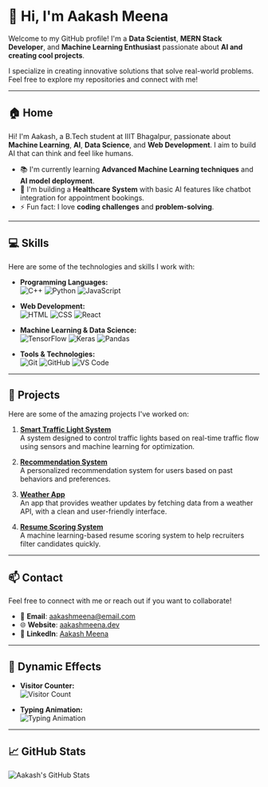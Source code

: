 # 👋 Hi, I'm Aakash Meena

Welcome to my GitHub profile! I'm a **Data Scientist**, **MERN Stack Developer**, and **Machine Learning Enthusiast** passionate about **AI and creating cool projects**.

I specialize in creating innovative solutions that solve real-world problems. Feel free to explore my repositories and connect with me!

---

## 🏠 **Home**

Hi! I'm Aakash, a B.Tech student at IIIT Bhagalpur, passionate about **Machine Learning**, **AI**, **Data Science**, and **Web Development**. I aim to build AI that can think and feel like humans. 

- 📚 I'm currently learning **Advanced Machine Learning techniques** and **AI model deployment**.
- 🌱 I'm building a **Healthcare System** with basic AI features like chatbot integration for appointment bookings.
- ⚡ Fun fact: I love **coding challenges** and **problem-solving**.

---

## 💻 **Skills**

Here are some of the technologies and skills I work with:

- **Programming Languages:**  
  ![C++](https://img.shields.io/badge/-C++-00599C?style=flat&logo=c%2B%2B&logoColor=white) ![Python](https://img.shields.io/badge/-Python-3776AB?style=flat&logo=python&logoColor=white) ![JavaScript](https://img.shields.io/badge/-JavaScript-F7DF1E?style=flat&logo=javascript&logoColor=black)  

- **Web Development:**  
  ![HTML](https://img.shields.io/badge/-HTML-E34F26?style=flat&logo=html5&logoColor=white) ![CSS](https://img.shields.io/badge/-CSS-1572B6?style=flat&logo=css3&logoColor=white) ![React](https://img.shields.io/badge/-React-61DAFB?style=flat&logo=react&logoColor=black)

- **Machine Learning & Data Science:**  
  ![TensorFlow](https://img.shields.io/badge/-TensorFlow-FF6F00?style=flat&logo=tensorflow&logoColor=white) ![Keras](https://img.shields.io/badge/-Keras-D00000?style=flat&logo=keras&logoColor=white) ![Pandas](https://img.shields.io/badge/-Pandas-150458?style=flat&logo=pandas&logoColor=white)

- **Tools & Technologies:**  
  ![Git](https://img.shields.io/badge/-Git-F05032?style=flat&logo=git&logoColor=white) ![GitHub](https://img.shields.io/badge/-GitHub-181717?style=flat&logo=github&logoColor=white) ![VS Code](https://img.shields.io/badge/-VS%20Code-007ACC?style=flat&logo=visualstudiocode&logoColor=white)

---

## 📂 **Projects**

Here are some of the amazing projects I've worked on:

1. **[Smart Traffic Light System](https://github.com/Aakash726/SmartTrafficLight)**  
   A system designed to control traffic lights based on real-time traffic flow using sensors and machine learning for optimization.

2. **[Recommendation System](https://github.com/Aakash726/RecommendationSystem)**  
   A personalized recommendation system for users based on past behaviors and preferences.

3. **[Weather App](https://github.com/Aakash726/WeatherApp)**  
   An app that provides weather updates by fetching data from a weather API, with a clean and user-friendly interface.

4. **[Resume Scoring System](https://github.com/Aakash726/ResumeScoring)**  
   A machine learning-based resume scoring system to help recruiters filter candidates quickly.

---

## 📫 **Contact**

Feel free to connect with me or reach out if you want to collaborate!

- 💬 **Email**: [aakashmeena@email.com](mailto:aakashmeena@email.com)
- 🌐 **Website**: [aakashmeena.dev](http://aakashmeena.dev)
- 🔗 **LinkedIn**: [Aakash Meena](https://www.linkedin.com/in/aakashmeena)

---

## 🎨 **Dynamic Effects**

- **Visitor Counter:**  
  ![Visitor Count](https://komarev.com/ghpvc/?username=Aakash726&color=blue&style=flat-square)

- **Typing Animation:**  
  ![Typing Animation](https://readme-typing-svg.herokuapp.com?color=%2336BCF7&lines=Hi+there!+I'm+Aakash+Meena.;Welcome+to+my+GitHub+Profile!;I+love+building+cool+projects.)

---

## 📈 **GitHub Stats**

![Aakash's GitHub Stats](https://github-readme-stats.vercel.app/api?username=Aakash726&show_icons=true&hide_title=true&count_private=true&hide=prs&theme=tokyonight)

